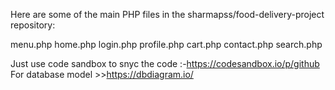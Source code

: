 Here are some of the main PHP files in the sharmapss/food-delivery-project repository:

menu.php
home.php
login.php
profile.php
cart.php
contact.php
search.php


Just use code sandbox to snyc the code :-https://codesandbox.io/p/github
For database model >>https://dbdiagram.io/
